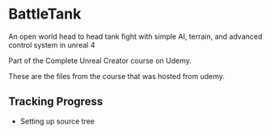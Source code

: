 # BattleTank
An open world head to head tank fight with simple AI, terrain, and advanced control system in unreal 4

Part of the Complete Unreal Creator course on Udemy.

These are the files from the course that was hosted from udemy.


 ## Tracking Progress
 * Setting up source tree